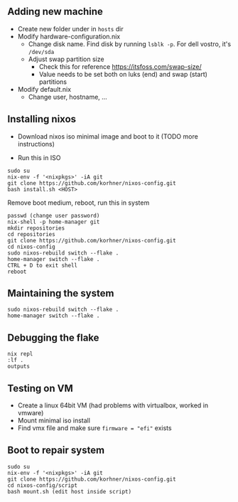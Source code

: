 ## Adding new machine

- Create new folder under in `hosts` dir
- Modify hardware-configuration.nix
  - Change disk name. Find disk by running `lsblk -p`. For dell vostro, it's `/dev/sda`
  - Adjust swap partition size
    - Check this for reference https://itsfoss.com/swap-size/
    - Value needs to be set both on luks (end) and swap (start) partitions
- Modify default.nix
  - Change user, hostname, ...

## Installing nixos
- Download nixos iso minimal image and boot to it (TODO more instructions)

- Run this in ISO
```shell
sudo su
nix-env -f '<nixpkgs>' -iA git
git clone https://github.com/korhner/nixos-config.git
bash install.sh <HOST>
```

Remove boot medium, reboot, run this in system
```shell
passwd (change user password)
nix-shell -p home-manager git
mkdir repositories
cd repositories
git clone https://github.com/korhner/nixos-config.git
cd nixos-config
sudo nixos-rebuild switch --flake .
home-manager switch --flake .
CTRL + D to exit shell
reboot
```

## Maintaining the system
```
sudo nixos-rebuild switch --flake .
home-manager switch --flake .
```

## Debugging the flake
```shell
nix repl
:lf .
outputs
```

## Testing on VM
- Create a linux 64bit VM (had problems with virtualbox, worked in vmware)
- Mount minimal iso install
- Find vmx file and make sure `firmware = "efi"` exists

## Boot to repair system
```shell
sudo su
nix-env -f '<nixpkgs>' -iA git
git clone https://github.com/korhner/nixos-config.git
cd nixos-config/script
bash mount.sh (edit host inside script)
```